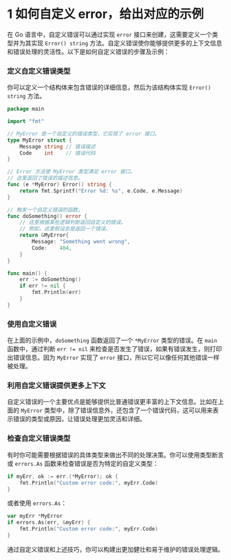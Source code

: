 # 1 如何自定义 error，给出对应的示例

在 Go 语言中，自定义错误可以通过实现 `error` 接口来创建，这需要定义一个类型并为其实现 `Error() string` 方法。自定义错误使你能够提供更多的上下文信息和错误处理的灵活性。以下是如何自定义错误的步骤及示例：

### 定义自定义错误类型

你可以定义一个结构体来包含错误的详细信息，然后为该结构体实现 `Error() string` 方法。

```go
package main

import "fmt"

// MyError 是一个自定义的错误类型，它实现了 error 接口。
type MyError struct {
    Message string // 错误描述
    Code    int    // 错误代码
}

// Error 方法使 MyError 类型满足 error 接口。
// 这里返回了错误的描述信息。
func (e *MyError) Error() string {
    return fmt.Sprintf("Error %d: %s", e.Code, e.Message)
}

// 触发一个自定义错误的函数。
func doSomething() error {
    // 这里根据某些逻辑判断返回自定义的错误。
    // 例如，这里假设总是返回一个错误。
    return &MyError{
        Message: "Something went wrong",
        Code:    404,
    }
}

func main() {
    err := doSomething()
    if err != nil {
        fmt.Println(err)
    }
}
```

### 使用自定义错误

在上面的示例中，`doSomething` 函数返回了一个 `*MyError` 类型的错误。在 `main` 函数中，通过判断 `err != nil` 来检查是否发生了错误，如果有错误发生，则打印出错误信息。因为 `MyError` 实现了 `error` 接口，所以它可以像任何其他错误一样被处理。

### 利用自定义错误提供更多上下文

自定义错误的一个主要优点是能够提供比普通错误更丰富的上下文信息。比如在上面的 `MyError` 类型中，除了错误信息外，还包含了一个错误代码，这可以用来表示错误的类型或原因，让错误处理更加灵活和详细。

### 检查自定义错误类型

有时你可能需要根据错误的具体类型来做出不同的处理决策。你可以使用类型断言或 `errors.As` 函数来检查错误是否为特定的自定义类型：

```go
if myErr, ok := err.(*MyError); ok {
    fmt.Println("Custom error code:", myErr.Code)
}
```

或者使用 `errors.As`：

```go
var myErr *MyError
if errors.As(err, &myErr) {
    fmt.Println("Custom error code:", myErr.Code)
}
```

通过自定义错误和上述技巧，你可以构建出更加健壮和易于维护的错误处理逻辑。
